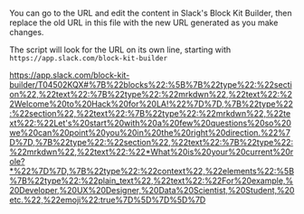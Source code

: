 You can go to the URL and edit the content in Slack's Block Kit Builder,
then replace the old URL in this file with the new URL generated as you make changes.

The script will look for the URL on its own line, starting with `https://app.slack.com/block-kit-builder`

https://app.slack.com/block-kit-builder/T04502KQX#%7B%22blocks%22:%5B%7B%22type%22:%22section%22,%22text%22:%7B%22type%22:%22mrkdwn%22,%22text%22:%22Welcome%20to%20Hack%20for%20LA!%22%7D%7D,%7B%22type%22:%22section%22,%22text%22:%7B%22type%22:%22mrkdwn%22,%22text%22:%22Let's%20start%20with%20a%20few%20questions%20so%20we%20can%20point%20you%20in%20the%20right%20direction.%22%7D%7D,%7B%22type%22:%22section%22,%22text%22:%7B%22type%22:%22mrkdwn%22,%22text%22:%22*What%20is%20your%20current%20role?*%22%7D%7D,%7B%22type%22:%22context%22,%22elements%22:%5B%7B%22type%22:%22plain_text%22,%22text%22:%22For%20example,%20Developer,%20UX%20Designer,%20Data%20Scientist,%20Student,%20etc.%22,%22emoji%22:true%7D%5D%7D%5D%7D
